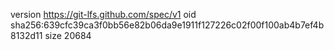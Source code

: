 version https://git-lfs.github.com/spec/v1
oid sha256:639cfc39ca3f0bb56e82b06da9e1911f127226c02f00f100ab4b7ef4b8132d11
size 20684

